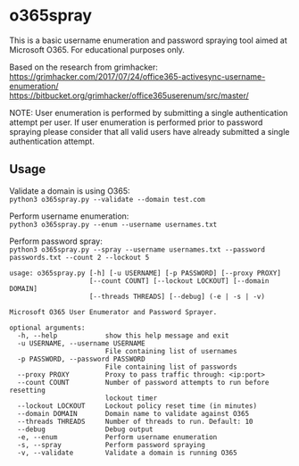 # o365spray

This is a basic username enumeration and password spraying tool aimed at Microsoft O365. For educational purposes only.

Based on the research from grimhacker:<br>
https://grimhacker.com/2017/07/24/office365-activesync-username-enumeration/<br>
https://bitbucket.org/grimhacker/office365userenum/src/master/

NOTE: User enumeration is performed by submitting a single authentication attempt per user. If user enumeration is performed prior to password spraying please consider that all valid users have already submitted a single authentication attempt.

## Usage
Validate a domain is using O365:<br>
`python3 o365spray.py --validate --domain test.com`

Perform username enumeration:<br>
`python3 o365spray.py --enum --username usernames.txt`

Perform password spray:<br>
`python3 o365spray.py --spray --username usernames.txt --password passwords.txt --count 2 --lockout 5`


```
usage: o365spray.py [-h] [-u USERNAME] [-p PASSWORD] [--proxy PROXY]
                    [--count COUNT] [--lockout LOCKOUT] [--domain DOMAIN]
                    [--threads THREADS] [--debug] (-e | -s | -v)

Microsoft O365 User Enumerator and Password Sprayer.

optional arguments:
  -h, --help            show this help message and exit
  -u USERNAME, --username USERNAME
                        File containing list of usernames
  -p PASSWORD, --password PASSWORD
                        File containing list of passwords
  --proxy PROXY         Proxy to pass traffic through: <ip:port>
  --count COUNT         Number of password attempts to run before resetting
                        lockout timer
  --lockout LOCKOUT     Lockout policy reset time (in minutes)
  --domain DOMAIN       Domain name to validate against O365
  --threads THREADS     Number of threads to run. Default: 10
  --debug               Debug output
  -e, --enum            Perform username enumeration
  -s, --spray           Perform password spraying
  -v, --validate        Validate a domain is running O365
```
